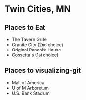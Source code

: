 # Twin Cities, MN

## Places to Eat
- The Tavern Grille
- Granite City (2nd choice)
- Original Pancake House
- Cossetta's (1st choice)

## Places to visualizing-git
- Mall of America
- U of M Arboretum
- U.S. Bank Stadium
